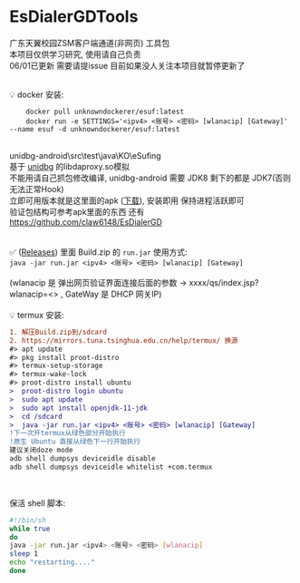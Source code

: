 # EsDialerGDTools
广东天翼校园ZSM客户端通道(非网页) 工具包<br>
本项目仅供学习研究, 使用请自己负责<br>
06/01已更新 需要请提issue 目前如果没人关注本项目就暂停更新了<br><br>

💡 docker 安装:<br>
```
    docker pull unknowndockerer/esuf:latest
    docker run -e SETTINGS='<ipv4> <账号> <密码> [wlanacip] [Gateway]' --name esuf -d unknowndockerer/esuf:latest      
```

<br>unidbg-android\src\test\java\KO\eSufing<br>
基于 [unidbg](https://github.com/zhkl0228/unidbg) 的libdaproxy.so模拟<br>
不能用请自己抓包修改编译, unidbg-android 需要 JDK8 剩下的都是 JDK7(否则无法正常Hook)<br>
立即可用版本就是这里面的apk ([下载](https://hub.fastgit.xyz/githuu5y5u/EsDialerGDTools/releases/download/1.0/_2.3.2075.21070101.apk)), 安装即用 保持进程活跃即可<br>
验证包结构可参考apk里面的东西 还有 https://github.com/claw6148/EsDialerGD
<br><br>
<br>
✅ ([Releases](https://hub.fastgit.xyz/githuu5y5u/EsDialerGDTools/releases/)) 里面 Build.zip 的 ```run.jar``` 使用方式:<br>
```java -jar run.jar <ipv4> <账号> <密码> [wlanacip] [Gateway]```<br><br>
(wlanacip 是 弹出网页验证界面连接后面的参数 -> xxxx/qs/index.jsp?wlanacip=<> , GateWay 是 DHCP 网关IP)<br><br>
💡 termux 安装:<br>
  ```diff
  1. 解压Build.zip到/sdcard
  2. https://mirrors.tuna.tsinghua.edu.cn/help/termux/ 换源
  #> apt update
  #> pkg install proot-distro
  #> termux-setup-storage
  #> termux-wake-lock
  #> proot-distro install ubuntu
  >  proot-distro login ubuntu
  >  sudo apt update
  >  sudo apt install openjdk-11-jdk
  >  cd /sdcard
  >  java -jar run.jar <ipv4> <账号> <密码> [wlanacip] [Gateway]
  !下一次开termux从绿色部分开始执行
  !原生 Ubuntu 直接从绿色下一行开始执行
  建议关闭doze mode
  adb shell dumpsys deviceidle disable
  adb shell dumpsys deviceidle whitelist +com.termux
  ```
  <br>

  保活 shell 脚本:
  ```bash
  #!/bin/sh
while true
do
  java -jar run.jar <ipv4> <账号> <密码> [wlanacip]
  sleep 1
  echo "restarting...."
done
  ```
